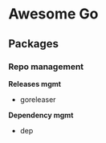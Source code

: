 # Awesome Go

## Packages

### Repo management

__Releases mgmt__
* goreleaser

__Dependency mgmt__
* dep
